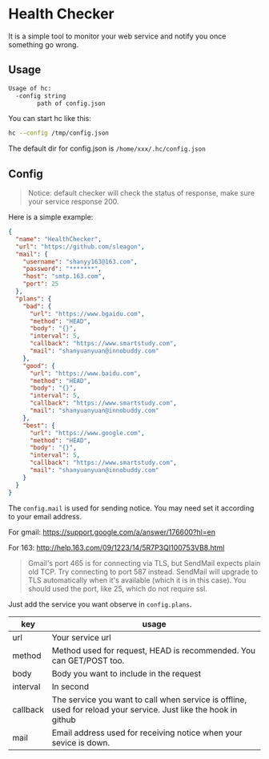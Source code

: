 # Health Checker

It is a simple tool to monitor your web service and notify you once something go wrong.

## Usage

```bash
Usage of hc:
  -config string
        path of config.json
```

You can start hc like this:
```bash
hc --config /tmp/config.json
```
The default dir for config.json is ```/home/xxx/.hc/config.json```

## Config

> Notice: default checker will check the status of response, make sure your service response 200.

Here is a simple example:
```json
{
  "name": "HealthChecker",
  "url": "https://github.com/sleagon",
  "mail": {
    "username": "shanyy163@163.com",
    "password": "*******",
    "host": "smtp.163.com",
    "port": 25
  },
  "plans": {
    "bad": {
      "url": "https://www.bgaidu.com",
      "method": "HEAD",
      "body": "{}",
      "interval": 5,
      "callback": "https://www.smartstudy.com",
      "mail": "shanyuanyuan@innobuddy.com"
    },
    "good": {
      "url": "https://www.baidu.com",
      "method": "HEAD",
      "body": "{}",
      "interval": 5,
      "callback": "https://www.smartstudy.com",
      "mail": "shanyuanyuan@innobuddy.com"
    },
    "best": {
      "url": "https://www.google.com",
      "method": "HEAD",
      "body": "{}",
      "interval": 5,
      "callback": "https://www.smartstudy.com",
      "mail": "shanyuanyuan@innobuddy.com"
    }
  }
}
```

The ```config.mail``` is used for sending notice. You may need set it according to your email address.

For gmail: https://support.google.com/a/answer/176600?hl=en

For 163: http://help.163.com/09/1223/14/5R7P3QI100753VB8.html

> Gmail's port 465 is for connecting via TLS, but SendMail expects plain old TCP. Try connecting to port 587 instead. SendMail will upgrade to TLS automatically when it's available (which it is in this case). You should used the port, like 25, which do not require ssl.

Just add the service you want observe in ```config.plans```.

|key|usage|
|-|-|
|url|Your service url|
|method|Method used for request, HEAD is recommended. You can GET/POST too.|
|body|Body you want to include in the request|
|interval|In second|
|callback|The service you want to call when service is offline, used for reload your service. Just like the hook in github|
|mail| Email address used for receiving notice when your sevice is down.|



